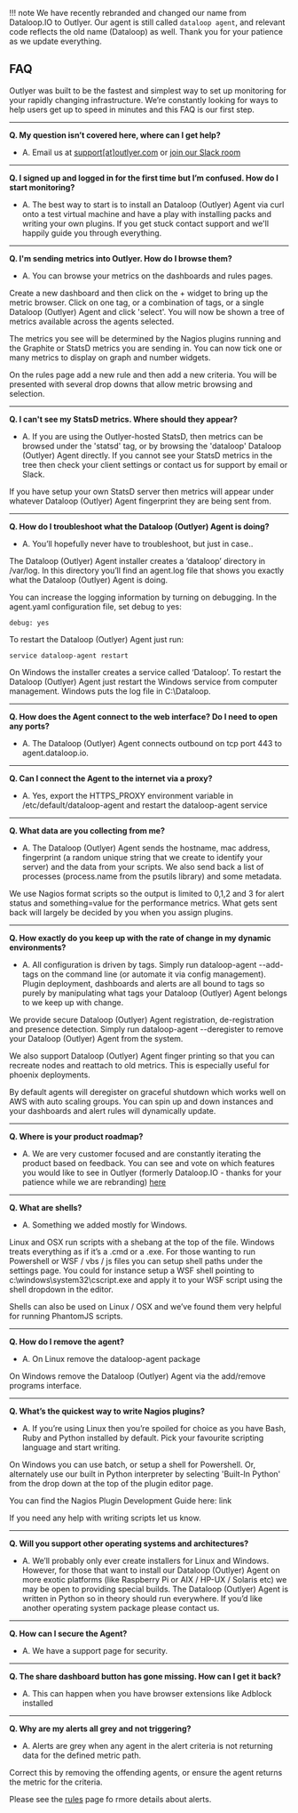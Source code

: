 !!! note
    We have recently rebranded and changed our name from Dataloop.IO to Outlyer. Our agent is still called `dataloop agent`, and relevant code reflects the old name (Dataloop) as well. Thank you for your patience as we update everything.

## FAQ

Outlyer was built to be the fastest and simplest way to set up monitoring for your rapidly changing infrastructure. We’re constantly looking for ways to help users get up to speed in minutes and this FAQ is our first step.
 
- - -

**Q. My question isn’t covered here, where can I get help?**

* A. Email us at [support[at]outlyer.com](mailto:support[at]outlyer.com) or [join our Slack room](https://slack.outlyer.com/)

- - -

**Q. I signed up and logged in for the first time but I’m confused. How  do I start monitoring?**

* A. The best way to start is to install an Dataloop (Outlyer) Agent via curl onto a test virtual machine and have a play with installing packs and writing your own plugins. If you get stuck contact support and we'll happily guide you through everything.

- - -

**Q. I'm sending metrics into Outlyer. How do I browse them?**

* A. You can browse your metrics on the dashboards and rules pages.

Create a new dashboard and then click on the + widget to bring up the metric browser. Click on one tag, or a combination of tags, or a single Dataloop (Outlyer) Agent and click 'select'. You will now be shown a tree of metrics available across the agents selected.

The metrics you see will be determined by the Nagios plugins running and the Graphite or StatsD metrics you are sending in. You can now tick one or many metrics to display on graph and number widgets.

On the rules page add a new rule and then add a new criteria. You will be presented with several drop downs that allow metric browsing and selection.

- - -

**Q. I can't see my StatsD metrics. Where should they appear?**

* A. If you are using the Outlyer-hosted StatsD, then metrics can be browsed under the 'statsd' tag, or by browsing the 'dataloop' Dataloop (Outlyer) Agent directly. If you cannot see your StatsD metrics in the tree then check your client settings or contact us for support by email or Slack.

If you have setup your own StatsD server then metrics will appear under whatever Dataloop (Outlyer) Agent fingerprint they are being sent from.

- - -

**Q. How do I troubleshoot what the Dataloop (Outlyer) Agent is doing?**

* A. You’ll hopefully never have to troubleshoot, but just in case..

The Dataloop (Outlyer) Agent installer creates a ‘dataloop’ directory in /var/log. In this directory you’ll find an agent.log file that shows you exactly what the Dataloop (Outlyer) Agent is doing.

You can increase the logging information by turning on debugging. In the agent.yaml configuration file, set debug to yes:

```
debug: yes
```

To restart the Dataloop (Outlyer) Agent just run:

```
service dataloop-agent restart
```

On Windows the installer creates a service called ‘Dataloop’. To restart the Dataloop (Outlyer) Agent just restart the Windows service from computer management. Windows puts the log file in C:\Dataloop.

- - -

**Q. How does the Agent connect to the web interface? Do I need to open any ports?**

* A. The Dataloop (Outlyer) Agent connects outbound on tcp port 443 to agent.dataloop.io.

- - -

**Q. Can I connect the Agent to the internet via a proxy?**

* A. Yes, export the HTTPS_PROXY environment variable in /etc/default/dataloop-agent and restart the dataloop-agent service

- - -

**Q. What data are you collecting from me?**

* A. The Dataloop (Outlyer) Agent sends the hostname, mac address, fingerprint (a random unique string that we create to identify your server) and the data from your scripts. We also send back a list of processes (process.name from the psutils library) and some metadata.

We use Nagios format scripts so the output is limited to 0,1,2 and 3 for alert status and something=value for the performance metrics. What gets sent back will largely be decided by you when you assign plugins.

- - -

**Q. How exactly do you keep up with the rate of change in my dynamic environments?**

* A. All configuration is driven by tags. Simply run dataloop-agent --add-tags on the command line (or automate it via config management). Plugin deployment, dashboards and alerts are all bound to tags so purely by manipulating what tags your Dataloop (Outlyer) Agent belongs to we keep up with change.

We provide secure Dataloop (Outlyer) Agent registration, de-registration and presence detection. Simply run dataloop-agent --deregister to remove your Dataloop (Outlyer) Agent from the system.

We also support Dataloop (Outlyer) Agent finger printing so that you can recreate nodes and reattach to old metrics. This is especially useful for phoenix deployments.

By default agents will deregister on graceful shutdown which works well on AWS with auto scaling groups. You can spin up and down instances and your dashboards and alert rules will dynamically update.

- - -

**Q. Where is your product roadmap?**

* A. We are very customer focused and are constantly iterating the product based on feedback. You can see and vote on which features you would like to see in Outlyer (formerly Dataloop.IO - thanks for your patience while we are rebranding) [here](https://dataloop.uservoice.com/forums/289987-general/filters/top)

- - -

**Q. What are shells?**

* A. Something we added mostly for Windows.

Linux and OSX run scripts with a shebang at the top of the file. Windows treats everything as if it’s a .cmd or a .exe. For those wanting to run Powershell or WSF / vbs / js files you can setup shell paths under the settings page. You could for instance setup a WSF shell pointing to c:\windows\system32\cscript.exe and apply it to your WSF script using the shell dropdown in the editor.

Shells can also be used on Linux / OSX and we’ve found them very helpful for running PhantomJS scripts.

- - -

**Q. How do I remove the agent?**

* A. On Linux remove the dataloop-agent package

On Windows remove the Dataloop (Outlyer) Agent via the add/remove programs interface.

- - -

**Q. What’s the quickest way to write Nagios plugins?**

* A. If you’re using Linux then you’re spoiled for choice as you have Bash, Ruby and Python installed by default. Pick your favourite scripting language and start writing.

On Windows you can use batch, or setup a shell for Powershell. Or, alternately use our built in Python interpreter by selecting 'Built-In Python' from the drop down at the top of the plugin editor page.

You can find the Nagios Plugin Development Guide here: link

If you need any help with writing scripts let us know.

- - -

**Q. Will you support other operating systems and architectures?**

* A. We’ll probably only ever create installers for Linux and Windows. However, for those that want to install our Dataloop (Outlyer) Agent on more exotic platforms (like Raspberry Pi or AIX / HP-UX / Solaris etc) we may be open to providing special builds. The Dataloop (Outlyer) Agent is written in Python so in theory should run everywhere. If you’d like another operating system package please contact us.

- - -

**Q. How can I secure the Agent?**

* A. We have a support page for security.

- - -

**Q. The share dashboard button has gone missing. How can I get it back?**

* A. This can happen when you have browser extensions like Adblock installed

- - -

**Q. Why are my alerts all grey and not triggering?**

* A. Alerts are grey when any agent in the alert criteria is not returning data for the defined metric path.  

Correct this by removing the offending agents, or ensure the agent returns the metric for the criteria.

  Please see the [rules](/alerting/rules) page fo rmore details about alerts.
